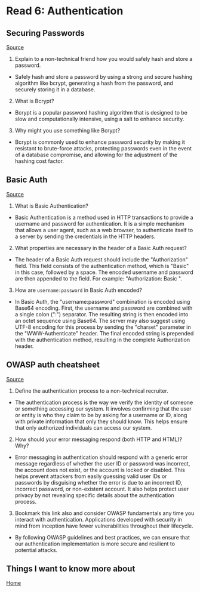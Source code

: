 # Read 6: Authentication

## Securing Passwords

[Source](https://thehackernews.com/2014/04/securing-passwords-with-bcrypt-hashing.html)

1. Explain to a non-technical friend how you would safely hash and store a password.

- Safely hash and store a password by using a strong and secure hashing algorithm like bcrypt, generating a hash from the password, and securely storing it in a database.

2. What is Bcrypt?

- Bcrypt is a popular password hashing algorithm that is designed to be slow and computationally intensive, using a salt to enhance security.

3. Why might you use something like Bcrypt?

- Bcrypt is commonly used to enhance password security by making it resistant to brute-force attacks, protecting passwords even in the event of a database compromise, and allowing for the adjustment of the hashing cost factor.


## Basic Auth

[Source](https://en.wikipedia.org/wiki/Basic_access_authentication)

1. What is Basic Authentication?

- Basic Authentication is a method used in HTTP transactions to provide a username and password for authentication. It is a simple mechanism that allows a user agent, such as a web browser, to authenticate itself to a server by sending the credentials in the HTTP headers.

2. What properties are necessary in the header of a Basic Auth request?

- The header of a Basic Auth request should include the "Authorization" field. This field consists of the authentication method, which is "Basic" in this case, followed by a space. The encoded username and password are then appended to the field. For example: "Authorization: Basic ".

3. How are `username:password` in Basic Auth encoded?

- In Basic Auth, the "username:password" combination is encoded using Base64 encoding. First, the username and password are combined with a single colon (":") separator. The resulting string is then encoded into an octet sequence using Base64. The server may also suggest using UTF-8 encoding for this process by sending the "charset" parameter in the "WWW-Authenticate" header. The final encoded string is prepended with the authentication method, resulting in the complete Authorization header.


## OWASP auth cheatsheet

[Source](https://cheatsheetseries.owasp.org/cheatsheets/Authentication_Cheat_Sheet.html)

1. Define the authentication process to a non-technical recruiter.

- The authentication process is the way we verify the identity of someone or something accessing our system. It involves confirming that the user or entity is who they claim to be by asking for a username or ID, along with private information that only they should know. This helps ensure that only authorized individuals can access our system.

2. How should your error messaging respond (both HTTP and HTML)? Why?

- Error messaging in authentication should respond with a generic error message regardless of whether the user ID or password was incorrect, the account does not exist, or the account is locked or disabled. This helps prevent attackers from easily guessing valid user IDs or passwords by disguising whether the error is due to an incorrect ID, incorrect password, or non-existent account. It also helps protect user privacy by not revealing specific details about the authentication process.

3. Bookmark this link also and consider OWASP fundamentals any time you interact with authentication. Applications developed with security in mind from inception have fewer vulnerabilities throughout their lifecycle.

- By following OWASP guidelines and best practices, we can ensure that our authentication implementation is more secure and resilient to potential attacks.


## Things I want to know more about

[Home](https://sfpagalan.github.io/reading-notes/)